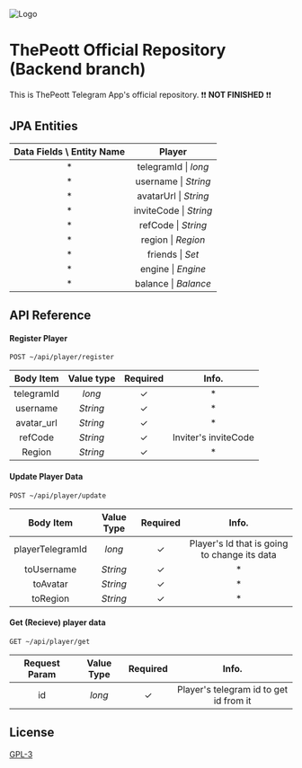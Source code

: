 
![Logo](https://dev-to-uploads.s3.amazonaws.com/uploads/articles/th5xamgrr6se0x5ro4g6.png)

# ThePeott Official Repository (Backend branch)

This is ThePeott Telegram App's official repository. ❗❗ **NOT FINISHED** ❗❗

## JPA Entities

| **Data Fields \ Entity Name** |        **Player**        |
|:-----------------------------:|:------------------------:|
|               *               |   telegramId \| _long_   |
|               *               |   username \| _String_   |
|               *               |   avatarUrl \| _String_  |
|               *               |  inviteCode \| _String_  |
|               *               |    refCode \| _String_   |
|               *               |    region \| _Region_    |
|               *               | friends \| _Set<Player>_ |
|               *               |    engine \| _Engine_    |
|               *               |   balance \| _Balance_   |

## API Reference

#### Register Player

```http
POST ~/api/player/register
```

| **Body Item** | **Value type** | **Required** |       **Info.**      |
|:-------------:|:--------------:|:------------:|:--------------------:|
|   telegramId  |     _long_     |       ✓      |          *            |
|    username   |    _String_    |       ✓      |          *            |
|   avatar_url  |    _String_    |       ✓      |           *           |
|    refCode    |    _String_    |       ✓      | Inviter's inviteCode |
|     Region    |    _String_    |       ✓      |           *           |


#### Update Player Data
```http
POST ~/api/player/update
```
|   **Body Item**  | **Value Type** | **Required** |                   **Info.**                  |
|:----------------:|:--------------:|:------------:|:--------------------------------------------:|
| playerTelegramId |     _long_     |       ✓      | Player's Id that is going to change its data |
|    toUsername    |    _String_    |       ✓      |                       *                      |
|     toAvatar     |    _String_    |       ✓      |                       *                      |
|     toRegion     |    _String_    |       ✓      |                       *                      |

#### Get (Recieve) player data
```http
GET ~/api/player/get
```
| **Request Param** | **Value Type** | **Required** |                **Info.**               |
|:-----------------:|:--------------:|:------------:|:--------------------------------------:|
|         id        |     _long_     |       ✓      | Player's telegram id to get id from it |

## License

[GPL-3](https://opensource.org/license/gpl-3-0)

